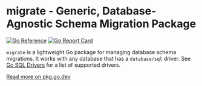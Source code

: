 # migrate - Generic, Database-Agnostic Schema Migration Package
[![Go Reference](https://pkg.go.dev/badge/github.com/ladzaretti/migrate.svg)](https://pkg.go.dev/github.com/ladzaretti/migrate)
[![Go Report Card](https://goreportcard.com/badge/github.com/ladzaretti/migrate)](https://goreportcard.com/report/github.com/ladzaretti/migrate)

`migrate` is a lightweight Go package for managing database schema migrations. It works with any database that has a `database/sql` driver. See [Go SQL Drivers](https://go.dev/wiki/SQLDrivers) for a list of supported drivers.

[Read more on pkg.go.dev](https://pkg.go.dev/github.com/ladzaretti/migrate)
